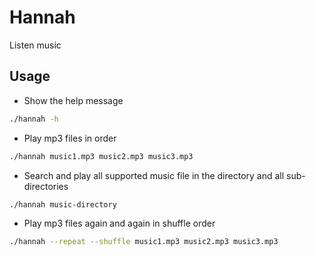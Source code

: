 # Hannah

Listen music

## Usage

* Show the help message
```bash
./hannah -h
```

* Play mp3 files in order
```bash
./hannah music1.mp3 music2.mp3 music3.mp3
```

* Search and play all supported music file in the directory and all sub-directories
```bash
./hannah music-directory
```

* Play mp3 files again and again in shuffle order
```bash
./hannah --repeat --shuffle music1.mp3 music2.mp3 music3.mp3
```